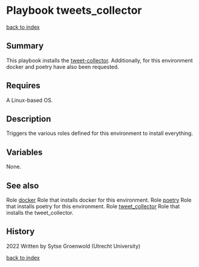 # Playbook tweets_collector
[back to index](../index.md#Playbooks)

## Summary
This playbook installs the [tweet-collector](https://github.com/UtrechtUniversity/tweet_collector).
Additionally, for this environment docker and poetry have also been requested.

## Requires
A Linux-based OS.

## Description
Triggers the various roles defined for this environment to install everything.

## Variables
None.

## See also
Role [docker](../roles/docker.md) Role that installs docker for this environment.
Role [poetry](../roles/poetry.md) Role that installs poetry for this environment.
Role [tweet_collector](../roles/tweet_collector.md) Role that installs the tweet_collector.

## History
2022 Written by Sytse Groenwold (Utrecht University)

[back to index](../index.md#Playbooks)
